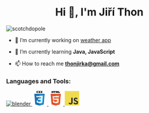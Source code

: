 <h1 align="center">Hi 👋, I'm Jiří Thon</h1>
<p align="left"> <img src="https://komarev.com/ghpvc/?username=scotchdopole&label=Profile%20views&color=0e75b6&style=flat" alt="scotchdopole" /> </p>

- 🔭 I’m currently working on [weather app](https://github.com/Scotchdopole/weather-app)

- 🌱 I’m currently learning **Java, JavaScript**

- 📫 How to reach me **thonjirka@gmail.com**


<h3 align="left">Languages and Tools:</h3>
<p align="left"> <a href="https://www.blender.org/" target="_blank" rel="noreferrer"> <img src="https://download.blender.org/branding/community/blender_community_badge_white.svg" alt="blender" width="40" height="40"/> </a> <a href="https://www.w3schools.com/css/" target="_blank" rel="noreferrer"> <img src="https://raw.githubusercontent.com/devicons/devicon/master/icons/css3/css3-original-wordmark.svg" alt="css3" width="40" height="40"/> </a> <a href="https://www.w3.org/html/" target="_blank" rel="noreferrer"> <img src="https://raw.githubusercontent.com/devicons/devicon/master/icons/html5/html5-original-wordmark.svg" alt="html5" width="40" height="40"/> </a> <a href="https://developer.mozilla.org/en-US/docs/Web/JavaScript" target="_blank" rel="noreferrer"> <img src="https://raw.githubusercontent.com/devicons/devicon/master/icons/javascript/javascript-original.svg" alt="javascript" width="40" height="40"/> </a> </p>

